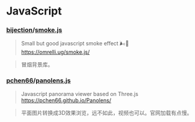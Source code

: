 # JavaScript

### [bijection](https://github.com/bijection)/[smoke.js](https://github.com/bijection/smoke.js)

>  Small but good javascript smoke effect 🌬💨 https://omrelli.ug/smoke.js/ 

> 冒烟背景库。

### [pchen66](https://github.com/pchen66)/[panolens.js](https://github.com/pchen66/panolens.js)

> Javascript panorama viewer based on Three.js https://pchen66.github.io/Panolens/

> 平面图片转换成3D效果浏览，远不如此，视频也可以。官网加载有点慢。

